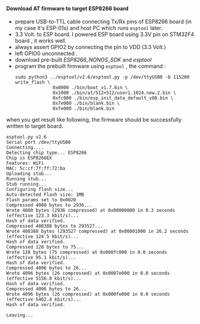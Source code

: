 

#### Download AT firmware to target ESP8266 board

* prepare USB-to-TTL cable connecting Tx/Rx pins of ESP8266 board (in my case it's ESP-01s) and host PC which runs ```esptool``` later.
* 3.3 Volt. to ESP board. I powered ESP board using 3.3V pin on STM32F4 board , it works well.
* always assert GPIO2 by connecting the pin to VDD (3.3 Volt.)
* left GPIO0 unconnected .
* download pre-built *ESP8266_NONOS_SDK* and *esptool*
* program the prebuilt firmware using ```esptool``` , the command :
  ```
  sudo python3 ../esptool/v2.6/esptool.py -p /dev/ttyUSB0 -b 115200 write_flash \
                0x0000 ./bin/boot_v1.7.bin \
                0x1000 ./bin/at/512+512/user1.1024.new.2.bin \
                0xfc000 ./bin/esp_init_data_default_v08.bin \
                0x7e000 ./bin/blank.bin \
                0xfe000 ./bin/blank.bin 
  ```

when you get result like following, the firmware should be successfully written to target board.
```
esptool.py v2.6
Serial port /dev/ttyUSB0
Connecting....
Detecting chip type... ESP8266
Chip is ESP8266EX
Features: WiFi
MAC: 5c:cf:7f:ff:72:ba
Uploading stub...
Running stub...
Stub running...
Configuring flash size...
Auto-detected Flash size: 1MB
Flash params set to 0x0020
Compressed 4080 bytes to 2936...
Wrote 4080 bytes (2936 compressed) at 0x00000000 in 0.3 seconds (effective 123.3 kbit/s)...
Hash of data verified.
Compressed 408388 bytes to 293527...
Wrote 408388 bytes (293527 compressed) at 0x00001000 in 26.2 seconds (effective 124.5 kbit/s)...
Hash of data verified.
Compressed 128 bytes to 75...
Wrote 128 bytes (75 compressed) at 0x000fc000 in 0.0 seconds (effective 95.1 kbit/s)...
Hash of data verified.
Compressed 4096 bytes to 26...
Wrote 4096 bytes (26 compressed) at 0x0007e000 in 0.0 seconds (effective 5156.8 kbit/s)...
Hash of data verified.
Compressed 4096 bytes to 26...
Wrote 4096 bytes (26 compressed) at 0x000fe000 in 0.0 seconds (effective 5462.4 kbit/s)...
Hash of data verified.

Leaving...
```
